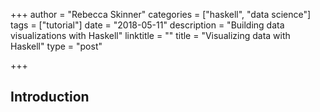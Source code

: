 +++
author = "Rebecca Skinner"
categories = ["haskell", "data science"]
tags = ["tutorial"]
date = "2018-05-11"
description = "Building data visualizations with Haskell"
linktitle = ""
title = "Visualizing data with Haskell"
type = "post"

+++

## Introduction
